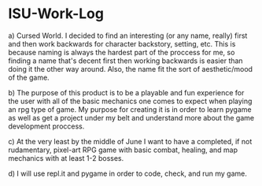 # ISU-Work-Log

a) Cursed World. I decided to find an interesting (or any name, really) first and then work backwards for character backstory, setting, etc. This is because naming is always the hardest  part of the proccess for me, so finding a name that's decent first then working backwards is easier than doing it the other way around. Also, the name fit the sort of aesthetic/mood of the game. 

b) The purpose of this product is to be a playable and fun experience for the user with all of the basic mechanics one comes to expect when playing an rpg type of game. My purpose for creating it is in order to learn pygame as well as get a project under my belt and understand more about the game development proccess.  

c) At the very least by the middle of June I want to have a completed, if not rudamentary, pixel-art RPG game with basic combat, healing, and map mechanics with at least 1-2 bosses.

d) I will use repl.it and pygame in order to code, check, and run my game. 
